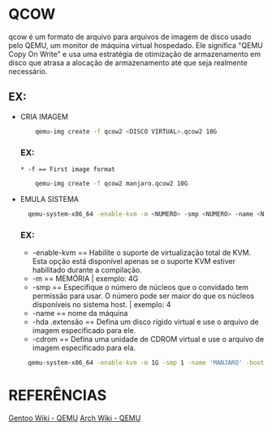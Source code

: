 # QCOW
qcow 
é um formato de arquivo 
para arquivos de imagem de disco 
usado pelo QEMU, 
um monitor de máquina virtual hospedado. 
Ele significa 
"QEMU Copy On Write" e
usa uma estratégia de otimização de armazenamento em disco 
que atrasa a alocação de armazenamento até que seja realmente necessário.

## EX: 
  * CRIA IMAGEM
    ```sh
        qemu-img create -f qcow2 <DISCO VIRTUAL>.qcow2 10G
    ```
      ### EX: 
        * -f == First image format
    ```sh
        qemu-img create -f qcow2 manjaro.qcow2 10G
    ```

  * EMULA SISTEMA
    ```sh
      qemu-system-x86_64 -enable-kvm -m <NUMERO> -smp <NUMERO> -name <NAME> -boot d -hda <DISCO VIRTUAL>.qcow2 -cdrom <IMAGEM ISO>
    ```
      ### EX:
      * -enable-kvm == Habilite o suporte de virtualização total de KVM. Esta opção está disponível apenas se o suporte KVM estiver habilitado durante a compilação.
      * -m <NUMERO> == MEMÓRIA | exemplo: 4G
      * -smp <NUMERO> == Especifique o número de núcleos que o convidado tem permissão para usar. O número pode ser maior do que os núcleos disponíveis no sistema host. | exemplo: 4
      * -name <NAME> == nome da máquina
      * -hda <DISCO VIRTUAL>.extensão == Defina um disco rígido virtual e use o arquivo de imagem especificado para ele.
      * -cdrom <IMAGEM ISO> == Defina uma unidade de CDROM virtual e use o arquivo de imagem especificado para ela.  
      ```sh
        qemu-system-x86_64 -enable-kvm -m 1G -smp 1 -name 'MANJARO' -boot d -hda manjaro.qcow2 -cdrom manjaro.iso
      ```

# REFERÊNCIAS
[Gentoo Wiki - QEMU](https://wiki.gentoo.org/wiki/QEMU/Options)
[Arch Wiki - QEMU](https://wiki.archlinux.org/title/QEMU)
